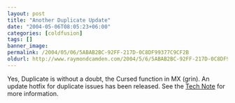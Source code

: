 ```yaml
---
layout: post
title: "Another Duplicate Update"
date: "2004-05-06T08:05:23+06:00"
categories: [coldfusion]
tags: []
banner_image: 
permalink: /2004/05/06/5ABAB2BC-92FF-217D-0C8DF99377C9CF2B
oldurl: http://www.raymondcamden.com/2004/5/6/5ABAB2BC-92FF-217D-0C8DF99377C9CF2B
---
```


Yes, Duplicate is without a doubt, the Cursed function in MX (grin). An update hotfix for duplicate issues has been released. See the <a href="http://www.macromedia.com/support/coldfusion/ts/documents/duplicate_hotfix.htm"> Tech Note</a> for more information.